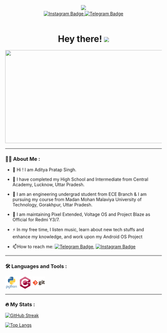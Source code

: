 <div id="header" align="center">
  <img src="add your gif url here from giphy.com" width="800"/>
  <div id="badges">
  <a href="https://www.instagram.com/ig.adityasingh/">
    <img src="https://img.shields.io/badge/Instagram-black?style=for-the-badge&logo=instagram&logoColor=violate" alt="Instagram Badge"/>
  </a>
<!--   <a href="https://www.youtube.com/channel/UC3BdH9UbuVDFVf5zFuuv9qg">
    <img src="https://img.shields.io/badge/YouTube-red?style=for-the-badge&logo=youtube&logoColor=white" alt="Youtube Badge"/>
  </a> -->
  <a href="https://t.me/afterallafk">
    <img src="https://img.shields.io/badge/Telegram-blue?style=for-the-badge&logo=telegram&logoColor=white" alt="Telegram Badge"/>
  </a>
  </div>
  <img src="https://komarev.com/ghpvc/?usernam=afterallafk&style=flat-square&color=blue" alt=""/>
  <h1>
  Hey there!
  <img src="https://media.giphy.com/media/hvRJCLFzcasrR4ia7z/giphy.gif" width="30px"/>
  </h1>
</div>
<div align="center">
  <img src="https://media.giphy.com/media/dWesBcTLavkZuG35MI/giphy.gif" width="600" height="300"/>

</div>

---

### :woman_technologist: About Me :
- :telescope: Hi ! I am Aditya Pratap Singh. 
- :telescope: I have completed my High School and Intermediate from Central Academy, Lucknow, Uttar Pradesh.
- :telescope: I am an engineering undergrad student from ECE Branch & I am pursuing my course from Madan Mohan Malaviya University of Technology, Gorakhpur, Uttar Pradesh.
- :telescope: I am maintaining Pixel Extended, Voltage OS and Project Blaze as Official for Redmi Y3/7.
- :zap: In my free time, I listen music, learn about new tech stuffs and enhance my knowledge, and work upon my Android OS Project

- :mailbox:How to reach me: [![Telegram Badge](https://img.shields.io/badge/-afterallafk-blue?style=flat&logo=Telegram&logoColor=white)](https://t.me/afterallafk), [![Instagram Badge](https://img.shields.io/badge/-ig.adityasingh-black?style=flat&logo=Instagram&logoColor=purple)](https://www.instagram.com/ig.adityasingh/)

---

### :hammer_and_wrench: Languages and Tools :
<div>
    <img src="https://github.com/devicons/devicon/blob/master/icons/python/python-original-wordmark.svg" title="Python" **alt="Python" width="40" height="40"/>
    <img src="https://github.com/devicons/devicon/blob/master/icons/cplusplus/cplusplus-original.svg" title="C++" width="40" height="40" />
<!--   <img src="https://github.com/devicons/devicon/blob/master/icons/java/java-original-wordmark.svg" title="Java" alt="Java" width="40" height="40"/>&nbsp; -->
<!--   <img src="https://github.com/devicons/devicon/blob/master/icons/react/react-original-wordmark.svg" title="React" alt="React" width="40" height="40"/>&nbsp; -->
<!--   <img src="https://github.com/devicons/devicon/blob/master/icons/spring/spring-original-wordmark.svg" title="Spring" alt="Spring" width="40" height="40"/>&nbsp; -->
<!--   <img src="https://github.com/devicons/devicon/blob/master/icons/materialui/materialui-original.svg" title="Material UI" alt="Material UI" width="40" height="40"/>&nbsp; -->
<!--   <img src="https://github.com/devicons/devicon/blob/master/icons/flutter/flutter-original.svg" title="Flutter" alt="Flutter" width="40" height="40"/>&nbsp; -->
<!--   <img src="https://github.com/devicons/devicon/blob/master/icons/redux/redux-original.svg" title="Redux" alt="Redux " width="40" height="40"/>&nbsp; -->
<!--   <img src="https://github.com/devicons/devicon/blob/master/icons/firebase/firebase-plain-wordmark.svg" title="Firebase" alt="Firebase" width="40" height="40"/>&nbsp; -->
<!--   <img src="https://github.com/devicons/devicon/blob/master/icons/gatsby/gatsby-original.svg" title="Gatsby"  alt="Gatsby" width="40" height="40"/>&nbsp; -->
<!--   <img src="https://github.com/devicons/devicon/blob/master/icons/mysql/mysql-original-wordmark.svg" title="MySQL"  alt="MySQL" width="40" height="40"/>&nbsp; -->
<!--   <img src="https://github.com/devicons/devicon/blob/master/icons/amazonwebservices/amazonwebservices-plain-wordmark.svg" title="AWS" alt="AWS" width="40" height="40"/>&nbsp; -->
  <img src="https://github.com/devicons/devicon/blob/master/icons/git/git-original-wordmark.svg" title="Git" **alt="Git" width="40" height="40"/>
</div>

---

### :fire: My Stats :
[![GitHub Streak](http://github-readme-streak-stats.herokuapp.com?user=afterallafk&theme=dark&background=000000)](https://git.io/streak-stats)

[![Top Langs](https://github-readme-stats.vercel.app/api/top-langs/?username=afterallafk&layout=compact&theme=vision-friendly-dark)](https://github.com/anuraghazra/github-readme-stats)
